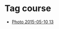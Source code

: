 <!--
title: Tag course
date: 2020-06-28T14:56:50.427Z
tags:
-->
# Tag course

 * [Photo 2015-05-10 13](118606393777.md)